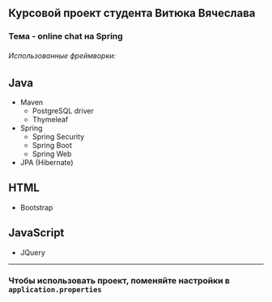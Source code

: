 ## Курсовой проект студента Витюка Вячеслава
### Тема - online chat на Spring
###### Использованные фреймворки:

## Java
* Maven
  * PostgreSQL driver
  * Thymeleaf
* Spring
  * Spring Security
  * Spring Boot
  * Spring Web
* JPA (Hibernate)

## HTML
* Bootstrap

## JavaScript
* JQuery

------------------------

### Чтобы использовать проект, поменяйте настройки в `application.properties`
